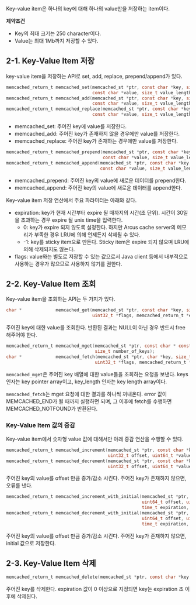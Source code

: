 Key-value item은 하나의 key에 대해 하나의 value만을 저장하는 item이다.

**제약조건**
- Key의 최대 크기는 250 character이다.
- Value는 최대 1Mb까지 저장할 수 있다.

## 2-1. Key-Value Item 저장

key-value item을 저장하는 API로 set, add, replace, prepend/append가 있다.

``` c 
memcached_return_t memcached_set(memcached_st *ptr, const char *key, size_t key_length, 
                                 const char *value, size_t value_length, time_t expiration, uint32_t flags);
memcached_return_t memcached_add(memcached_st *ptr, const char *key, size_t key_length,
                                 const char *value, size_t value_length, time_t expiration, uint32_t flags);
memcached_return_t memcached_replace(memcached_st *ptr, const char *key, size_t key_length,
                                 const char *value, size_t value_length, time_t expiration, uint32_t flags);
```

- memcached_set: 주어진 key에 value를 저장한다.
- memcached_add: 주어진 key가 존재하지 않을 경우에만 value를 저장한다.
- memcached_replace: 주어진 key가 존재하는 경우에만 value를 저장한다.


``` c
memcached_return_t memcached_prepend(memcached_st *ptr, const char *key, size_t key_length, 
                                     const char *value, size_t value_length, time_t expiration, uint32_t flags);
memcached_return_t memcached_append(memcached_st *ptr, const char *key, size_t key_length,
                                    const char *value, size_t value_length, time_t expiration, uint32_t flags);
```

- memcached_prepend: 주어진 key의 value에 새로운 데이터를 prepend한다.
- memcached_append: 주어진 key의 value에 새로운 데이터를 append한다.

Key-value item 저장 연산에서 주요 파라미터는 아래와 같다.
- expiration: key가 현재 시간부터 expire 될 때까지의 시간(초 단위). 시간이 30일을 초과하는 경우 expire 될 unix time을 입력한다.
  - 0: key가 expire 되지 않도록 설정한다.
       하지만 Arcus cache server의 메모리가 부족한 경우 LRU에 의해 언제든지 삭제될 수 있다.
  - -1: key를 sticky item으로 만든다. Sticky item은 expire 되지 않으며 LRU에 의해 삭제되지도 않는다.
- flags: value와는 별도로 저장할 수 있는 값으로서 Java client 등에서 내부적으로 사용하는 경우가 많으므로 사용하지 않기를 권한다.

## 2-2. Key-Value Item 조회

Key-value item을 조회하는 API는 두 가지가 있다.

```C
char *             memcached_get(memcached_st *ptr, const char *key, size_t key_length, size_t *value_length,
                                 uint32_t *flags, memcached_return_t *error);
```

주어진 key에 대한 value를 조회한다. 반환된 결과는 NULL이 아닌 경우 반드시 free 해주어야 한다.

```C
memcached_return_t memcached_mget(memcached_st *ptr, const char * const *keys,  const size_t *key_length,
                                  size_t number_of_keys);
char *             memcached_fetch(memcached_st *ptr, char *key, size_t *key_length, size_t *value_length,
                                  uint32_t *flags, memcached_return_t *error);
```

`memcached_mget`은 주어진 key 배열에 대한 value들을 조회하는 요청을 보낸다.
keys 인자는 key pointer array이고, key_length 인자는 key length array이다.

`memcached_fetch`는 mget 요청에 대한 결과를 하나씩 꺼내온다.
error 값이 MEMCACHED_END가 될 때까지 실행하면 되며, 그 이후에 fetch를 수행하면 MEMCACHED_NOTFOUND가 반환된다.


### Key-Value Item 값의 증감

Key-value item에서 숫자형 value 값에 대해서만 아래 증감 연산을 수행할 수 있다.

``` c
memcached_return_t memcached_increment(memcached_st *ptr, const char *key, size_t key_length, 
                                       uint32_t offset, uint64_t *value)
memcached_return_t memcached_decrement(memcached_st *ptr, const char *key, size_t key_length,
                                       uint32_t offset, uint64_t *value)
```

주어진 key의 value를 offset 만큼 증가/감소 시킨다.
주어진 key가 존재하지 않으면, 오류를 낸다.

```C
memcached_return_t memcached_increment_with_initial(memcached_st *ptr, const char *key, size_t key_length, 
                                                    uint64_t offset, uint64_t initial, uint32_t flags,
                                                    time_t expiration, uint64_t *value)
memcached_return_t memcached_decrement_with_initial(memcached_st *ptr, const char *key, size_t key_length,
                                                    uint64_t offset, uint64_t initial, uint32_t flags,
                                                    time_t expiration, uint64_t *value)
```

주어진 key의 value를 offset 만큼 증가/감소 시킨다.
주어진 key가 존재하지 않으면, initial 값으로 저장한다.


## 2-3. Key-Value Item 삭제

```C
memcached_return_t memcached_delete(memcached_st *ptr, const char *key, size_t key_length, time_t expiration);
```

주어진 key를 삭제한다.
expiration 값이 0 이상으로 지정되면 key는 expiration 초 이후에 삭제된다.

